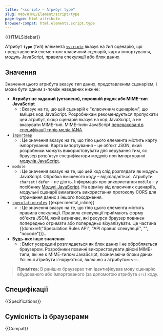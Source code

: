 ```yaml
---
title: "<script> – Атрибут type"
slug: Web/HTML/Element/script/type
page-type: html-attribute
browser-compat: html.elements.script.type
---
```


{{HTMLSidebar}}

Атрибут **`type`** (тип) елемента [`<script>`](/uk/docs/Web/HTML/Element/script) вказує на _тип_ сценарію, що представлений елементом: класичний сценарій, карта імпортування, модуль JavaScript, правила спекуляції або блок даних.

## Значення

Значення цього атрибута вказує тип даних, представленим сценарієм, і може бути одним з-поміж наведених нижче:

- **Атрибут не заданий (усталено), порожній рядок або MIME-тип JavaScript**
  - : Вказує на те, що цей сценарій є "класичним сценарієм", що вміщає код JavaScript.
    Розробникам рекомендується пропускати цей атрибут, якщо сценарій вказує на код JavaScript, а не вказувати MIME-тип.
    MIME-типи JavaScript [перераховані в специфікації типів медіа IANA](/uk/docs/Web/HTTP/Basics_of_HTTP/MIME_types#textjavascript).
- [`importmap`](/uk/docs/Web/HTML/Element/script/type/importmap)
  - : Це значення вказує на те, що тіло цього елемента містить карту імпортування.
    Карта імпортування – це об'єкт JSON, який розробники можуть використовувати для керування тим, як браузер розв'язує специфікатори модулів при імпортуванні [модулів JavaScript](/uk/docs/Web/JavaScript/Guide/Modules#import-moduliv-za-dopomohoiu-kart-importuvannia).
- `module`
  - : Це значення вказує на те, що цей код слід розглядати як модуль JavaScript.
    Обробка вміщеного коду – відкладається.
    Атрибути `charset` і `defer` – не діють.
    Інформація про використання `module` – у посібнику [Модулі JavaScript](/uk/docs/Web/JavaScript/Guide/Modules).
    На відміну від класичних сценаріїв, модульні сценарії вимагають використання протоколу CORS для отримання даних з іншого походження.
- [`speculationrules`](/uk/docs/Web/HTML/Element/script/type/speculationrules) {{experimental_inline}}
  - : Це значення вказує на те, що тіло цього елемента містить правила спекуляції.
    Правила спекуляції приймають форму об'єкта JSON, який визначає, які ресурси браузер повинен попередньо отримати або попередньо візуалізувати. Це частина {{domxref("Speculation Rules API", "API правил спекуляції", "", "nocode")}}..
- **Будь-яке інше значення**
  - : Вміст усередині розглядається як блок даних і не обробляється браузером.
    Розробники повинні використовувати дійсні MIME-типи, які не є MIME-типом JavaScript, позначаючи блоки даних
    Усі інші атрибути ігноруються, включно з атрибутом `src`.

> **Примітка:** В раніших браузерах тип ідентифікував мову сценарію вбудованого або імпортованого (за допомогою атрибута `src`) коду.

## Специфікації

{{Specifications}}

## Сумісність із браузерами

{{Compat}}
